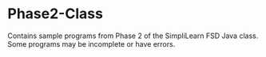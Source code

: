 # Phase2-Class
Contains sample programs from Phase 2 of the SimpliLearn FSD Java class. Some programs may be incomplete or have errors.
